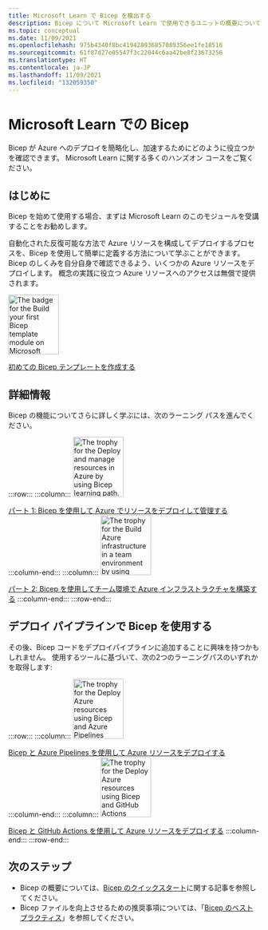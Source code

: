 ```yaml
---
title: Microsoft Learn で Bicep を検出する
description: Bicep について Microsoft Learn で使用できるユニットの概要について説明します。
ms.topic: conceptual
ms.date: 11/09/2021
ms.openlocfilehash: 975b4340f8bc419428936857089356ee1fe18516
ms.sourcegitcommit: 61f87d27e05547f3c22044c6aa42be8f23673256
ms.translationtype: HT
ms.contentlocale: ja-JP
ms.lasthandoff: 11/09/2021
ms.locfileid: "132059350"
---
```

# <a name="bicep-on-microsoft-learn"></a>Microsoft Learn での Bicep

Bicep が Azure へのデプロイを簡略化し、加速するためにどのように役立つかを確認できます。 Microsoft Learn に関する多くのハンズオン コースをご覧ください。

## <a name="get-started"></a>はじめに

Bicep を始めて使用する場合、まずは Microsoft Learn のこのモジュールを受講することをお勧めします。

自動化された反復可能な方法で Azure リソースを構成してデプロイするプロセスを、Bicep を使用して簡単に定義する方法について学ぶことができます。 Bicep のしくみを自分自身で確認できるよう、いくつかの Azure リソースをデプロイします。 概念の実践に役立つ Azure リソースへのアクセスは無償で提供されます。

[<img src="media/learn-bicep/build-first-bicep-template.svg" width="101" height="120" alt="The badge for the Build your first Bicep template module on Microsoft Learn." role="presentation"></img>](/learn/modules/build-first-bicep-template/)

[初めての Bicep テンプレートを作成する](/learn/modules/build-first-bicep-template/)

## <a name="learn-more"></a>詳細情報

Bicep の機能についてさらに詳しく学ぶには、次のラーニング パスを進んでください。

:::row:::
:::column:::
  [<img src="media/learn-bicep/bicep-deploy-manage.svg" width="101" height="120" alt="The trophy for the Deploy and manage resources in Azure by using Bicep learning path." role="presentation"></img>](/learn/paths/bicep-deploy/)

  [パート 1: Bicep を使用して Azure でリソースをデプロイして管理する](/learn/paths/bicep-deploy/)
:::column-end:::
:::column:::
  [<img src="media/learn-bicep/bicep-collaborate.svg" width="101" height="120" alt="The trophy for the Build Azure infrastructure in a team environment by using Bicep learning path." role="presentation"></img>](/learn/paths/bicep-collaborate/)

  [パート 2: Bicep を使用してチーム環境で Azure インフラストラクチャを構築する](/learn/paths/bicep-collaborate/)
:::column-end:::
:::row-end:::

## <a name="use-bicep-in-a-deployment-pipeline"></a>デプロイ パイプラインで Bicep を使用する

その後、Bicep コードをデプロイパイプラインに追加することに興味を持つかもしれません。 使用するツールに基づいて、次の2つのラーニングパスのいずれかを取得します:

:::row:::
:::column:::
  [<img src="media/learn-bicep/bicep-azure-pipelines.svg" width="101" height="120" alt="The trophy for the Deploy Azure resources using Bicep and Azure Pipelines learning path." role="presentation"></img>](/learn/paths/bicep-azure-pipelines/)
    
  [Bicep と Azure Pipelines を使用して Azure リソースをデプロイする](/learn/paths/bicep-azure-pipelines/)
:::column-end:::
:::column:::
  [<img src="media/learn-bicep/bicep-github-actions.svg" width="101" height="120" alt="The trophy for the Deploy Azure resources using Bicep and GitHub Actions learning path." role="presentation"></img>](/learn/paths/bicep-github-actions/)

  [Bicep と GitHub Actions を使用して Azure リソースをデプロイする](/learn/paths/bicep-github-actions/)
:::column-end:::
:::row-end:::

## <a name="next-steps"></a>次のステップ

* Bicep の概要については、[Bicep のクイックスタート](quickstart-create-bicep-use-visual-studio-code.md)に関する記事を参照してください。
* Bicep ファイルを向上させるための推奨事項については、「[Bicep のベスト プラクティス](best-practices.md)」を参照してください。
